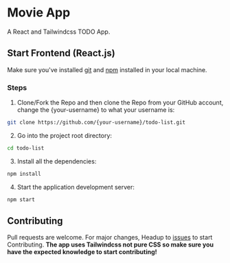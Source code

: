 # Movie App

A React and Tailwindcss TODO App.

## Start Frontend (React.js)

Make sure you've installed [git](https://git-scm.com/) and [npm](https://docs.npmjs.com/cli/init) installed in your local machine.

### Steps

1. Clone/Fork the Repo and then clone the Repo from your GitHub account, change the {your-username} to what your username is:

```bash
git clone https://github.com/{your-username}/todo-list.git
```

2. Go into the project root directory:

```bash
cd todo-list
```

3. Install all the dependencies:

```bash
npm install
```

4. Start the application development server:

```bash
npm start
```

## Contributing

Pull requests are welcome. For major changes, Headup to [issues](https://github.com/Halim-Shams/todo-list/issues) to start Contributing.
**The app uses Tailwindcss not pure CSS so make sure you have the expected knowledge to start contributing!**
